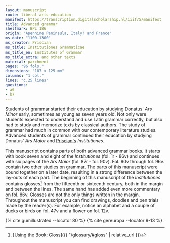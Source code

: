 ```yaml
---
layout: manuscript
route: liberal-arts-education
manifest: https://transcription.digitalscholarship.nl/iiif/5/manifest
title: Advanced grammar
shelfmark: BPL 186
origin: "Apennine Peninsula, Italy? and France"
ms_date: "1100-1300"
ms_creator: Priscian
ms_title: Institutiones Grammaticae
ms_title_en: Institutes of Grammar
ms_title_extra: and other texts
material: parchment
pages: "96 fols."
dimensions: "187 x 125 mm"
columns: "1 col."
lines: "c.25 lines"
questions:
- a6
- b7
---
```


Students of
[grammar](https://en.wikipedia.org/wiki/Grammar) started
their education by studying
[Donatus](https://en.wikipedia.org/wiki/Aelius_Donatus)' *Ars Minor*
early, sometimes as young as seven years old. Not only were students
expected to understand and use Latin grammar correctly, but also had to
study and memorize texts by classical authors. The study of grammar had
much in common with our contemporary literature studies. Advanced
students of grammar continued their education by studying Donatus' 
*Ars Maior* and
[Priscian's](https://en.wikipedia.org/wiki/Priscian)
*Institutiones*.

This manuscript contains parts of both advanced grammar books. It starts
with book seven and eight of the *Institutiones* (fol. 1r - 86v) and
continues with six pages of the *Ars Maior* (fol. 87r - fol. 90v). Fol.
90v through fol. 96v. contain two other studies on grammar. The parts of
this manuscript were bound together on a later date, resulting in a
strong difference between the lay-outs of each part. The beginning of
this manuscript of the *Institutiones* contains glosses[^1] from the
fifteenth or sixteenth century, both in the margin and between the
lines. The same hand has added even more commentary on fol. 86v. Glosses
are not the only things written in the margin. Throughout the manuscript
you can find drawings, doodles and pen trials made by the reader(s). For
example, notice an alphabet and a couple of ducks or birds on fol. 47v
and a flower on fol. 12v.

[^1]: [Using the Book: Gloss]({{ "/glossary/#gloss" | relative_url }})

{% cite gumillustrated --locator 80 %}
{% cite gereuropa --locator 9-13 %}